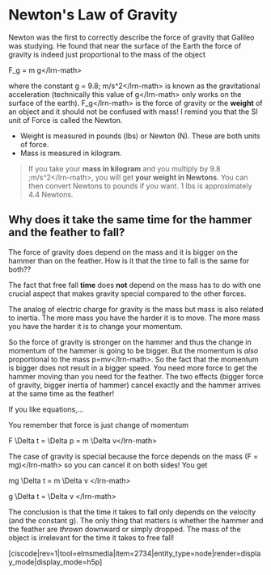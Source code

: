 # Newton's Law of Gravity

Newton was the first to correctly describe the force of gravity that Galileo was studying. He found that near the surface of the Earth the force of gravity is indeed just proportional to the mass of the object

 F\_g = m g&lt;/lrn-math&gt;

where the constant g = 9.8\; m/s^2&lt;/lrn-math&gt; is known as the gravitational acceleration \(technically this value of g&lt;/lrn-math&gt; only works on the surface of the earth\). F\_g&lt;/lrn-math&gt; is the force of gravity or the **weight** of an object and it should not be confused with mass! I remind you that the SI unit of Force is called the Newton.

* Weight is measured in pounds \(lbs\) or Newton \(N\). These are both units of force.
* Mass is measured in kilogram.

> If you take your **mass in kilogram** and you multiply by 9.8 \;m/s^2&lt;/lrn-math&gt;, you will get **your weight in Newtons**. You can then convert Newtons to pounds if you want. 1 lbs is approximately 4.4 Newtons.

## Why does it take the same time for the hammer and the feather to fall?

The force of gravity does depend on the mass and it is bigger on the hammer than on the feather. How is it that the time to fall is the same for both??

The fact that free fall **time** does **not** depend on the mass has to do with one crucial aspect that makes gravity special compared to the other forces.

The analog of electric charge for gravity is the mass but mass is also related to inertia. The more mass you have the harder it is to move. The more mass you have the harder it is to change your momentum.

So the force of gravity is stronger on the hammer and thus the change in momentum of the hammer is going to be bigger. But the momentum is _also_ proportional to the mass p=mv&lt;/lrn-math&gt;. So the fact that the momentum is bigger does not result in a bigger speed. You need more force to get the hammer moving than you need for the feather. The two effects \(bigger force of gravity, bigger inertia of hammer\) cancel exactly and the hammer arrives at the same time as the feather!

If you like equations,...

You remember that force is just change of momentum

 F \Delta t = \Delta p = m \Delta v&lt;/lrn-math&gt;

The case of gravity is special because the force depends on the mass \(F = mg\)&lt;/lrn-math&gt; so you can cancel it on both sides! You get

 mg \Delta t = m \Delta v &lt;/lrn-math&gt;

 g \Delta t = \Delta v &lt;/lrn-math&gt;

The conclusion is that the time it takes to fall only depends on the velocity \(and the constant g\). The only thing that matters is whether the hammer and the feather are _thrown_ downward or simply dropped. The mass of the object is irrelevant for the time it takes to free fall!

\[ciscode\|rev=1\|tool=elmsmedia\|item=2734\|entity\_type=node\|render=display\_mode\|display\_mode=h5p\]

